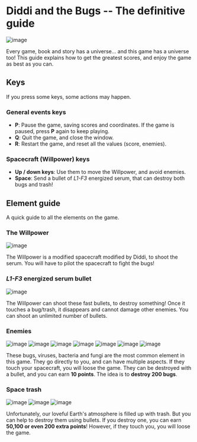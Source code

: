 # Diddi and the Bugs -- The definitive guide

![image](https://user-images.githubusercontent.com/83621221/143620749-7f65115f-c591-443e-a0d7-6d2abb1e8030.png)

Every game, book and story has a universe... and this game
has a universe too! This guide explains how to get the greatest
scores, and enjoy the game as best as you can.

## Keys

If you press some keys, some actions may happen.

### General events keys

- **P**: Pause the game, saving scores and coordinates. If the game is paused,
  press **P** again to keep playing.
- **Q**: Quit the game, and close the window.
- **R**: Restart the game, and reset all the values (score, enemies).

### Spacecraft (Willpower) keys

- **Up / down keys**: Use them to move the Willpower, and avoid enemies.
- **Space**: Send a bullet of _L1-F3_ energized serum, that can destroy both bugs
  and trash!

## Element guide

A quick guide to all the elements on the game.

### The Willpower

![image](https://user-images.githubusercontent.com/83621221/143620203-93ef837b-2c87-4537-a500-528ca3c4d107.png)

The Willpower is a modified spacecraft modified by Diddi, to shoot the serum. You
will have to pilot the spacecraft to fight the bugs!

### _L1-F3_ energized serum bullet

![image](https://user-images.githubusercontent.com/83621221/143620255-dc40fa2b-4793-4890-871e-d5e92f5e6063.png)

The Willpower can shoot these fast bullets, to destroy something! Once it touches a bug/trash,
it disappears and cannot damage other enemies. You can shoot an unlimited number of bullets.

### Enemies

![image](https://user-images.githubusercontent.com/83621221/143620313-1ac0a5b4-9f37-4b0e-9963-e74c8600a349.png)
![image](https://user-images.githubusercontent.com/83621221/143620333-6c0b6c6f-12e9-463e-8d4f-3fcc28f2ecd4.png)
![image](https://user-images.githubusercontent.com/83621221/143620348-02dfdd68-2a72-4b83-b89e-1b867ded660f.png)
![image](https://user-images.githubusercontent.com/83621221/143620398-b7d0a13d-de44-4bf9-878c-2fcdfdafc89b.png)
![image](https://user-images.githubusercontent.com/83621221/143620421-4fe12681-5ba5-4678-9530-df2348dc0ed5.png)
![image](https://user-images.githubusercontent.com/83621221/143620453-7ebbf68f-fcf3-4ce9-b356-e5977d29b3eb.png)
![image](https://user-images.githubusercontent.com/83621221/143620487-095bbca8-0036-4d91-a973-cc7fd7cacfbe.png)

These bugs, viruses, bacteria and fungi are the most common element in this game.
They go directly to you, and can have multiple aspects. If they touch your spacecraft,
you will loose the game. They can be destroyed with a bullet, and you can earn **10 points**.
The idea is to **destroy 200 bugs**.

### Space trash

![image](https://user-images.githubusercontent.com/83621221/143620527-31f0797f-c219-4426-8a75-fef7bc30bbb8.png)
![image](https://user-images.githubusercontent.com/83621221/143620539-57b2df7a-5d4e-494e-9082-4e6a45be868f.png)
![image](https://user-images.githubusercontent.com/83621221/143620562-d544305d-d94e-4539-8ba1-70552b88e864.png)

Unfortunately, our loveful Earth's atmosphere is filled up with trash. But you
can help to destroy them using bullets. If you destroy one, you can earn
**50,100 or even 200 extra points**! However, if they touch you, you will loose the game.
